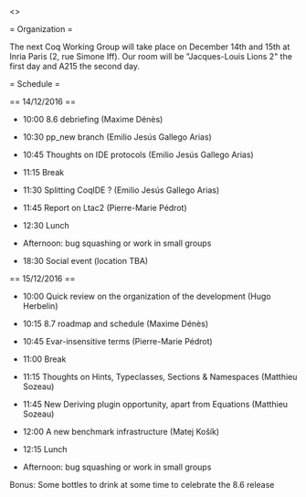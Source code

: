 <<TableOfContents>>

= Organization =

The next Coq Working Group will take place on December 14th and 15th at Inria Paris (2, rue Simone Iff). Our room will be "Jacques-Louis
Lions 2" the first day and A215 the second day.

= Schedule =

== 14/12/2016 ==

 * 10:00 8.6 debriefing (Maxime Dénès)

 * 10:30 pp_new branch (Emilio Jesús Gallego Arias)

 * 10:45 Thoughts on IDE protocols (Emilio Jesús Gallego Arias)

 * 11:15 Break

 * 11:30 Splitting CoqIDE ? (Emilio Jesús Gallego Arias)

 * 11:45 Report on Ltac2 (Pierre-Marie Pédrot)

 * 12:30 Lunch

 * Afternoon: bug squashing or work in small groups

 * 18:30 Social event (location TBA)

== 15/12/2016 ==

 * 10:00 Quick review on the organization of the development (Hugo Herbelin)

 * 10:15 8.7 roadmap and schedule (Maxime Dénès)
 
 * 10:45 Evar-insensitive terms (Pierre-Marie Pédrot)

 * 11:00 Break

 * 11:15 Thoughts on Hints, Typeclasses, Sections & Namespaces (Matthieu Sozeau)

 * 11:45 New Deriving plugin opportunity, apart from Equations (Matthieu Sozeau)

 * 12:00 A new benchmark infrastructure (Matej Košík)

 * 12:15 Lunch

 * Afternoon: bug squashing or work in small groups

Bonus: Some bottles to drink at some time to celebrate the 8.6 release
